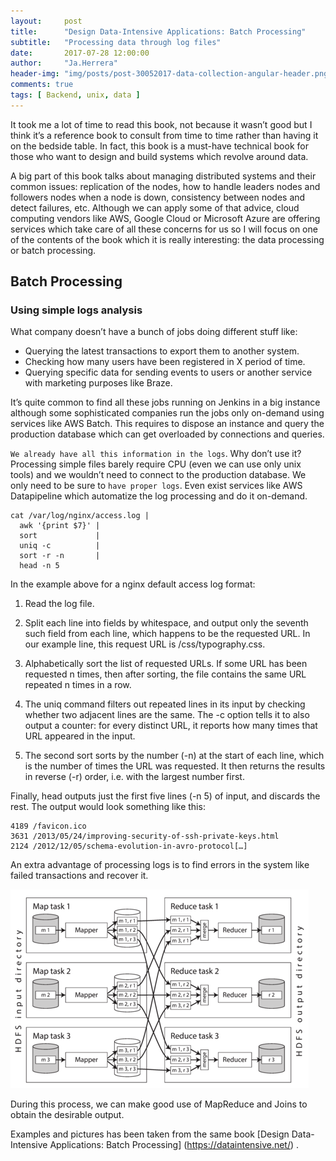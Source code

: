 ```yaml
---
layout:     post
title:      "Design Data-Intensive Applications: Batch Processing"
subtitle:   "Processing data through log files"
date:       2017-07-28 12:00:00
author:     "Ja.Herrera"
header-img: "img/posts/post-30052017-data-collection-angular-header.png"
comments: true
tags: [ Backend, unix, data ]
---
```


It took me a lot of time to read this book, not because it wasn’t good but I think it’s a reference book to consult from time to time rather than having it on the bedside table. In fact, this book is a must-have technical book for those who want to design and build systems which revolve around data.

A big part of this book talks about managing distributed systems and their common issues: replication of the nodes, how to handle leaders nodes and followers nodes when a node is down, consistency between nodes and detect failures, etc. Although we can apply some of that advice, cloud computing vendors like AWS, Google Cloud or Microsoft Azure are offering services which take care of all these concerns for us so I will focus on one of the contents of the book which it is really interesting: the data processing or batch processing.

 
## Batch Processing

### Using simple logs analysis

What company doesn’t have a bunch of jobs doing different stuff like:

- Querying the latest transactions to export them to another system.
- Checking how many users have been registered in X period of time.
- Querying specific data for sending events to users or another service with marketing purposes like Braze.

It’s quite common to find all these jobs running on Jenkins in a big instance although some sophisticated companies run the jobs only on-demand using services like AWS Batch. This requires to dispose an instance and query the production database which can get overloaded by connections and queries.

`We already have all this information in the logs`. Why don’t use it? Processing simple files barely require CPU (even we can use only unix tools) and we wouldn’t need to connect to the production database. We only need to be sure to `have proper logs`. Even exist services like AWS Datapipeline which automatize the log processing and do it on-demand.


```
cat /var/log/nginx/access.log | 
  awk '{print $7}' | 
  sort             | 
  uniq -c          | 
  sort -r -n       | 
  head -n 5 
```

In the example above for a nginx default access log format:

1. Read the log file.

2. Split each line into fields by whitespace, and output only the seventh such field from each line, which happens to be the requested URL. In our example line, this request URL is /css/typography.css.

3. Alphabetically sort the list of requested URLs. If some URL has been requested n times, then after sorting, the file contains the same URL repeated n times in a row.

4. The uniq command filters out repeated lines in its input by checking whether two adjacent lines are the same. The -c option tells it to also output a counter: for every distinct URL, it reports how many times that URL appeared in the input.

5. The second sort sorts by the number (-n) at the start of each line, which is the number of times the URL was requested. It then returns the results in reverse (-r) order, i.e. with the largest number first.

Finally, head outputs just the first five lines (-n 5) of input, and discards the rest. The output would look something like this:

```
4189 /favicon.ico
3631 /2013/05/24/improving-security-of-ssh-private-keys.html
2124 /2012/12/05/schema-evolution-in-avro-protocol[…]
```

An extra advantage of processing logs is to find errors in the system like failed transactions and recover it. 

![mapreduce](/img/posts/post-28072019-logs.png "MapReduce example")

During this process, we can make good use of MapReduce and Joins to obtain the desirable output.

Examples and pictures has been taken from the same book [Design Data-Intensive Applications: Batch Processing] (https://dataintensive.net/) .
